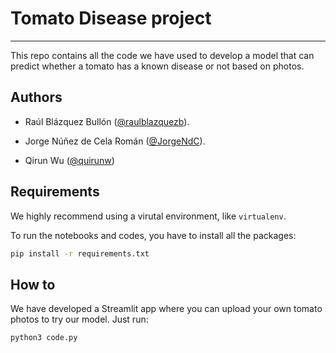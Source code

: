 # Tomato Disease project

---

This repo contains all the code we have used to develop a model that can predict whether a tomato has a known disease or not based on photos.

## Authors

* Raúl Blázquez Bullón ([@raulblazquezb](https://github.com/raulblazquezb)).

* Jorge Núñez de Cela Román ([@JorgeNdC](https://github.com/JorgeNdC2)).

* Qirun Wu ([@quirunw](https://github.com/qirunw))

## Requirements

We highly recommend using a virutal environment, like `virtualenv`.

To run the notebooks and codes, you have to install all the packages:

```bash
pip install -r requirements.txt
```

## How to

We have developed a Streamlit app where you can upload your own tomato photos to try our model. Just run:

```bash
python3 code.py
```
